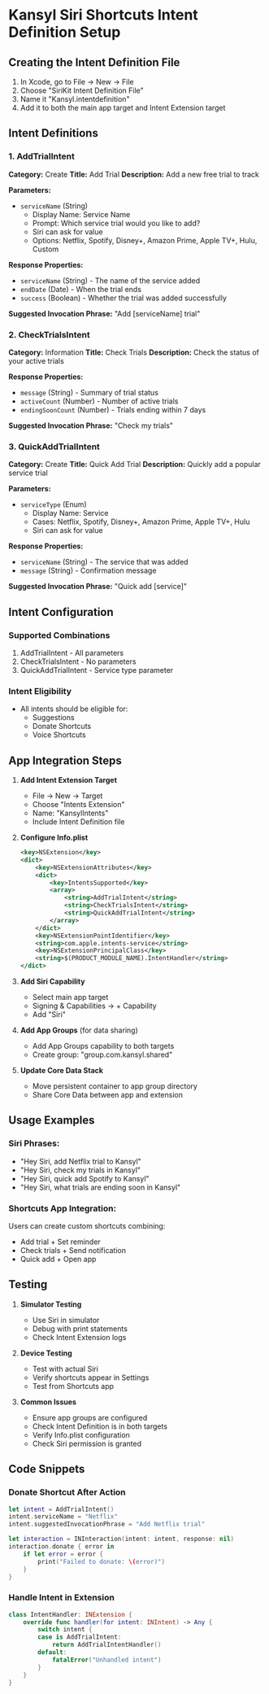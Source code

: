 # Kansyl Siri Shortcuts Intent Definition Setup

## Creating the Intent Definition File

1. In Xcode, go to File → New → File
2. Choose "SiriKit Intent Definition File" 
3. Name it "Kansyl.intentdefinition"
4. Add it to both the main app target and Intent Extension target

## Intent Definitions

### 1. AddTrialIntent

**Category:** Create
**Title:** Add Trial
**Description:** Add a new free trial to track

**Parameters:**
- `serviceName` (String)
  - Display Name: Service Name
  - Prompt: Which service trial would you like to add?
  - Siri can ask for value
  - Options: Netflix, Spotify, Disney+, Amazon Prime, Apple TV+, Hulu, Custom

**Response Properties:**
- `serviceName` (String) - The name of the service added
- `endDate` (Date) - When the trial ends
- `success` (Boolean) - Whether the trial was added successfully

**Suggested Invocation Phrase:** "Add [serviceName] trial"

### 2. CheckTrialsIntent

**Category:** Information
**Title:** Check Trials
**Description:** Check the status of your active trials

**Response Properties:**
- `message` (String) - Summary of trial status
- `activeCount` (Number) - Number of active trials
- `endingSoonCount` (Number) - Trials ending within 7 days

**Suggested Invocation Phrase:** "Check my trials"

### 3. QuickAddTrialIntent

**Category:** Create
**Title:** Quick Add Trial
**Description:** Quickly add a popular service trial

**Parameters:**
- `serviceType` (Enum)
  - Display Name: Service
  - Cases: Netflix, Spotify, Disney+, Amazon Prime, Apple TV+, Hulu
  - Siri can ask for value

**Response Properties:**
- `serviceName` (String) - The service that was added
- `message` (String) - Confirmation message

**Suggested Invocation Phrase:** "Quick add [service]"

## Intent Configuration

### Supported Combinations
1. AddTrialIntent - All parameters
2. CheckTrialsIntent - No parameters
3. QuickAddTrialIntent - Service type parameter

### Intent Eligibility
- All intents should be eligible for:
  - Suggestions
  - Donate Shortcuts
  - Voice Shortcuts

## App Integration Steps

1. **Add Intent Extension Target**
   - File → New → Target
   - Choose "Intents Extension"
   - Name: "KansylIntents"
   - Include Intent Definition file

2. **Configure Info.plist**
   ```xml
   <key>NSExtension</key>
   <dict>
       <key>NSExtensionAttributes</key>
       <dict>
           <key>IntentsSupported</key>
           <array>
               <string>AddTrialIntent</string>
               <string>CheckTrialsIntent</string>
               <string>QuickAddTrialIntent</string>
           </array>
       </dict>
       <key>NSExtensionPointIdentifier</key>
       <string>com.apple.intents-service</string>
       <key>NSExtensionPrincipalClass</key>
       <string>$(PRODUCT_MODULE_NAME).IntentHandler</string>
   </dict>
   ```

3. **Add Siri Capability**
   - Select main app target
   - Signing & Capabilities → + Capability
   - Add "Siri"

4. **Add App Groups** (for data sharing)
   - Add App Groups capability to both targets
   - Create group: "group.com.kansyl.shared"

5. **Update Core Data Stack**
   - Move persistent container to app group directory
   - Share Core Data between app and extension

## Usage Examples

### Siri Phrases:
- "Hey Siri, add Netflix trial to Kansyl"
- "Hey Siri, check my trials in Kansyl"
- "Hey Siri, quick add Spotify to Kansyl"
- "Hey Siri, what trials are ending soon in Kansyl"

### Shortcuts App Integration:
Users can create custom shortcuts combining:
- Add trial + Set reminder
- Check trials + Send notification
- Quick add + Open app

## Testing

1. **Simulator Testing**
   - Use Siri in simulator
   - Debug with print statements
   - Check Intent Extension logs

2. **Device Testing**
   - Test with actual Siri
   - Verify shortcuts appear in Settings
   - Test from Shortcuts app

3. **Common Issues**
   - Ensure app groups are configured
   - Check Intent Definition is in both targets
   - Verify Info.plist configuration
   - Check Siri permission is granted

## Code Snippets

### Donate Shortcut After Action
```swift
let intent = AddTrialIntent()
intent.serviceName = "Netflix"
intent.suggestedInvocationPhrase = "Add Netflix trial"

let interaction = INInteraction(intent: intent, response: nil)
interaction.donate { error in
    if let error = error {
        print("Failed to donate: \(error)")
    }
}
```

### Handle Intent in Extension
```swift
class IntentHandler: INExtension {
    override func handler(for intent: INIntent) -> Any {
        switch intent {
        case is AddTrialIntent:
            return AddTrialIntentHandler()
        default:
            fatalError("Unhandled intent")
        }
    }
}
```
